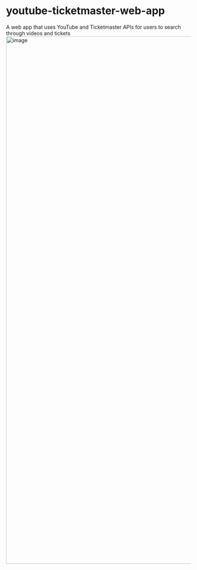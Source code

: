 # youtube-ticketmaster-web-app
A web app that uses YouTube and Ticketmaster APIs for users to search through videos and tickets
<img width="1439" alt="image" src="https://github.com/Sophia-l-S/youtube-ticketmaster-web-app/assets/114260587/46bbe454-503a-48e0-8922-33c0920d09ec">
